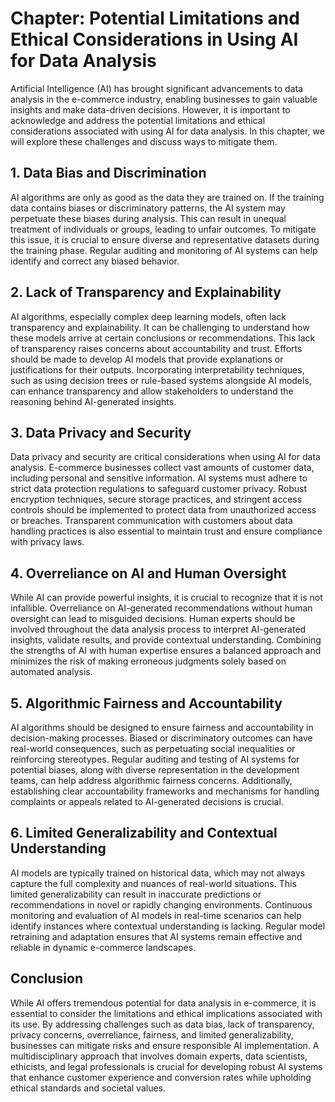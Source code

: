 Chapter: Potential Limitations and Ethical Considerations in Using AI for Data Analysis
=======================================================================================

Artificial Intelligence (AI) has brought significant advancements to data analysis in the e-commerce industry, enabling businesses to gain valuable insights and make data-driven decisions. However, it is important to acknowledge and address the potential limitations and ethical considerations associated with using AI for data analysis. In this chapter, we will explore these challenges and discuss ways to mitigate them.

**1. Data Bias and Discrimination**
-----------------------------------

AI algorithms are only as good as the data they are trained on. If the training data contains biases or discriminatory patterns, the AI system may perpetuate these biases during analysis. This can result in unequal treatment of individuals or groups, leading to unfair outcomes. To mitigate this issue, it is crucial to ensure diverse and representative datasets during the training phase. Regular auditing and monitoring of AI systems can help identify and correct any biased behavior.

**2. Lack of Transparency and Explainability**
----------------------------------------------

AI algorithms, especially complex deep learning models, often lack transparency and explainability. It can be challenging to understand how these models arrive at certain conclusions or recommendations. This lack of transparency raises concerns about accountability and trust. Efforts should be made to develop AI models that provide explanations or justifications for their outputs. Incorporating interpretability techniques, such as using decision trees or rule-based systems alongside AI models, can enhance transparency and allow stakeholders to understand the reasoning behind AI-generated insights.

**3. Data Privacy and Security**
--------------------------------

Data privacy and security are critical considerations when using AI for data analysis. E-commerce businesses collect vast amounts of customer data, including personal and sensitive information. AI systems must adhere to strict data protection regulations to safeguard customer privacy. Robust encryption techniques, secure storage practices, and stringent access controls should be implemented to protect data from unauthorized access or breaches. Transparent communication with customers about data handling practices is also essential to maintain trust and ensure compliance with privacy laws.

**4. Overreliance on AI and Human Oversight**
---------------------------------------------

While AI can provide powerful insights, it is crucial to recognize that it is not infallible. Overreliance on AI-generated recommendations without human oversight can lead to misguided decisions. Human experts should be involved throughout the data analysis process to interpret AI-generated insights, validate results, and provide contextual understanding. Combining the strengths of AI with human expertise ensures a balanced approach and minimizes the risk of making erroneous judgments solely based on automated analysis.

**5. Algorithmic Fairness and Accountability**
----------------------------------------------

AI algorithms should be designed to ensure fairness and accountability in decision-making processes. Biased or discriminatory outcomes can have real-world consequences, such as perpetuating social inequalities or reinforcing stereotypes. Regular auditing and testing of AI systems for potential biases, along with diverse representation in the development teams, can help address algorithmic fairness concerns. Additionally, establishing clear accountability frameworks and mechanisms for handling complaints or appeals related to AI-generated decisions is crucial.

**6. Limited Generalizability and Contextual Understanding**
------------------------------------------------------------

AI models are typically trained on historical data, which may not always capture the full complexity and nuances of real-world situations. This limited generalizability can result in inaccurate predictions or recommendations in novel or rapidly changing environments. Continuous monitoring and evaluation of AI models in real-time scenarios can help identify instances where contextual understanding is lacking. Regular model retraining and adaptation ensures that AI systems remain effective and reliable in dynamic e-commerce landscapes.

**Conclusion**
--------------

While AI offers tremendous potential for data analysis in e-commerce, it is essential to consider the limitations and ethical implications associated with its use. By addressing challenges such as data bias, lack of transparency, privacy concerns, overreliance, fairness, and limited generalizability, businesses can mitigate risks and ensure responsible AI implementation. A multidisciplinary approach that involves domain experts, data scientists, ethicists, and legal professionals is crucial for developing robust AI systems that enhance customer experience and conversion rates while upholding ethical standards and societal values.
